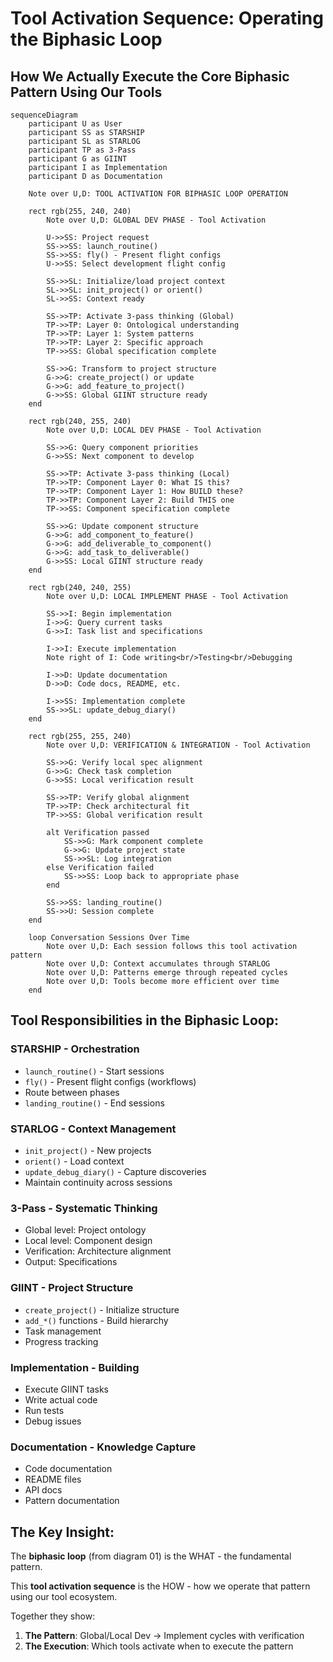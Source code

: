 # Tool Activation Sequence: Operating the Biphasic Loop

## How We Actually Execute the Core Biphasic Pattern Using Our Tools

```mermaid
sequenceDiagram
    participant U as User
    participant SS as STARSHIP
    participant SL as STARLOG
    participant TP as 3-Pass
    participant G as GIINT
    participant I as Implementation
    participant D as Documentation
    
    Note over U,D: TOOL ACTIVATION FOR BIPHASIC LOOP OPERATION
    
    rect rgb(255, 240, 240)
        Note over U,D: GLOBAL DEV PHASE - Tool Activation
        
        U->>SS: Project request
        SS->>SS: launch_routine()
        SS->>SS: fly() - Present flight configs
        U->>SS: Select development flight config
        
        SS->>SL: Initialize/load project context
        SL->>SL: init_project() or orient()
        SL->>SS: Context ready
        
        SS->>TP: Activate 3-pass thinking (Global)
        TP->>TP: Layer 0: Ontological understanding
        TP->>TP: Layer 1: System patterns
        TP->>TP: Layer 2: Specific approach
        TP->>SS: Global specification complete
        
        SS->>G: Transform to project structure
        G->>G: create_project() or update
        G->>G: add_feature_to_project()
        G->>SS: Global GIINT structure ready
    end
    
    rect rgb(240, 255, 240)
        Note over U,D: LOCAL DEV PHASE - Tool Activation
        
        SS->>G: Query component priorities
        G->>SS: Next component to develop
        
        SS->>TP: Activate 3-pass thinking (Local)
        TP->>TP: Component Layer 0: What IS this?
        TP->>TP: Component Layer 1: How BUILD these?
        TP->>TP: Component Layer 2: Build THIS one
        TP->>SS: Component specification complete
        
        SS->>G: Update component structure
        G->>G: add_component_to_feature()
        G->>G: add_deliverable_to_component()
        G->>G: add_task_to_deliverable()
        G->>SS: Local GIINT structure ready
    end
    
    rect rgb(240, 240, 255)
        Note over U,D: LOCAL IMPLEMENT PHASE - Tool Activation
        
        SS->>I: Begin implementation
        I->>G: Query current tasks
        G->>I: Task list and specifications
        
        I->>I: Execute implementation
        Note right of I: Code writing<br/>Testing<br/>Debugging
        
        I->>D: Update documentation
        D->>D: Code docs, README, etc.
        
        I->>SS: Implementation complete
        SS->>SL: update_debug_diary()
    end
    
    rect rgb(255, 255, 240)
        Note over U,D: VERIFICATION & INTEGRATION - Tool Activation
        
        SS->>G: Verify local spec alignment
        G->>G: Check task completion
        G->>SS: Local verification result
        
        SS->>TP: Verify global alignment
        TP->>TP: Check architectural fit
        TP->>SS: Global verification result
        
        alt Verification passed
            SS->>G: Mark component complete
            G->>G: Update project state
            SS->>SL: Log integration
        else Verification failed
            SS->>SS: Loop back to appropriate phase
        end
        
        SS->>SS: landing_routine()
        SS->>U: Session complete
    end
    
    loop Conversation Sessions Over Time
        Note over U,D: Each session follows this tool activation pattern
        Note over U,D: Context accumulates through STARLOG
        Note over U,D: Patterns emerge through repeated cycles
        Note over U,D: Tools become more efficient over time
    end
```

## Tool Responsibilities in the Biphasic Loop:

### **STARSHIP** - Orchestration
- `launch_routine()` - Start sessions
- `fly()` - Present flight configs (workflows)
- Route between phases
- `landing_routine()` - End sessions

### **STARLOG** - Context Management
- `init_project()` - New projects
- `orient()` - Load context
- `update_debug_diary()` - Capture discoveries
- Maintain continuity across sessions

### **3-Pass** - Systematic Thinking
- Global level: Project ontology
- Local level: Component design
- Verification: Architecture alignment
- Output: Specifications

### **GIINT** - Project Structure
- `create_project()` - Initialize structure
- `add_*()` functions - Build hierarchy
- Task management
- Progress tracking

### **Implementation** - Building
- Execute GIINT tasks
- Write actual code
- Run tests
- Debug issues

### **Documentation** - Knowledge Capture
- Code documentation
- README files
- API docs
- Pattern documentation

## The Key Insight:

The **biphasic loop** (from diagram 01) is the WHAT - the fundamental pattern.

This **tool activation sequence** is the HOW - how we operate that pattern using our tool ecosystem.

Together they show:
1. **The Pattern**: Global/Local Dev → Implement cycles with verification
2. **The Execution**: Which tools activate when to execute the pattern